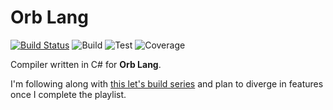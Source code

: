 # Orb Lang
[![Build Status](https://dev.azure.com/thomasjmaloney/Orb-Lang/_apis/build/status/OceanOSdev.Orb-Lang?branchName=master)](https://dev.azure.com/thomasjmaloney/Orb-Lang/_build/latest?definitionId=1&branchName=master)
![Build](https://img.shields.io/azure-devops/build/thomasjmaloney/f382c687-9226-4dcb-b043-774dc32cd7f9/1?label=Build)
![Test](https://img.shields.io/azure-devops/tests/thomasjmaloney/Orb-Lang/1?label=Tests)
![Coverage](https://img.shields.io/azure-devops/coverage/thomasjmaloney/Orb-Lang/1?label=Code%20Coverage)

Compiler written in C# for __Orb Lang__.

I'm following along with [this let's build series](http://minsk-compiler.net/) and plan to diverge in features once I complete the playlist.